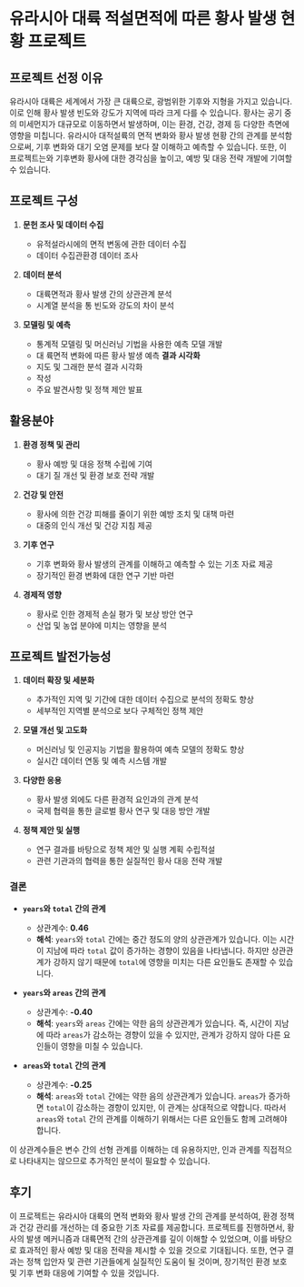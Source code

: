 # 유라시아 대륙 적설면적에 따른 황사 발생 현황 프로젝트

## 프로젝트 선정 이유
유라시아 대륙은 세계에서 가장 큰 대륙으로, 광범위한 기후와 지형을 가지고 있습니다. 이로 인해 황사 발생 빈도와 강도가 지역에 따라 크게 다를 수 있습니다. 황사는 공기 중의 미세먼지가 대규모로 이동하면서 발생하며, 이는 환경, 건강, 경제 등 다양한 측면에 영향을 미칩니다. 유라시아 대적설륙의 면적 변화와 황사 발생 현황 간의 관계를 분석함으로써, 기후 변화와 대기 오염 문제를 보다 잘 이해하고 예측할 수 있습니다. 또한, 이 프로젝트는와 기후변화 황사에 대한 경각심을 높이고, 예방 및 대응 전략 개발에 기여할 수 있습니다.

## 프로젝트 구성

1. **문헌 조사 및 데이터 수집**
   - 유적설라시에의 면적 변동에 관한 데이터 수집
   - 데이터 수집관환경 데이터 조사

2. **데이터 분석**
   - 대륙면적과 황사 발생 간의 상관관계 분석
   - 시계열 분석을   통 빈도와 강도의 차이 분석

3. **모델링 및 예측**
   - 통계적 모델링 및 머신러닝 기법을 사용한 예측 모델 개발
   - 대  륙면적 변화에 따른 황사 발생 예측
**결과 시각화**
   - 지도 및 그래한 분석 결과 시각화
   - 작성
   - 주요 발견사항 및 정책 제안 발표

## 활용분야

1. **환경 정책 및 관리**
   - 황사 예방 및 대응 정책 수립에 기여
   - 대기 질 개선 및 환경 보호 전략 개발

2. **건강 및 안전**
   - 황사에 의한 건강 피해를 줄이기 위한 예방 조치 및 대책 마련
   - 대중의 인식 개선 및 건강 지침 제공

3. **기후 연구**
   - 기후 변화와 황사 발생의 관계를 이해하고 예측할 수 있는 기초 자료 제공
   - 장기적인 환경 변화에 대한 연구 기반 마련

4. **경제적 영향**
   - 황사로 인한 경제적 손실 평가 및 보상 방안 연구
   - 산업 및 농업 분야에 미치는 영향을 분석

## 프로젝트 발전가능성

1. **데이터 확장 및 세분화**
   - 추가적인 지역 및 기간에 대한 데이터 수집으로 분석의 정확도 향상
   - 세부적인 지역별 분석으로 보다 구체적인 정책 제안

2. **모델 개선 및 고도화**
   - 머신러닝 및 인공지능 기법을 활용하여 예측 모델의 정확도 향상
   - 실시간 데이터 연동 및 예측 시스템 개발

3. **다양한 응용**
   - 황사 발생 외에도 다른 환경적 요인과의 관계 분석
   - 국제 협력을 통한 글로벌 황사 연구 및 대응 방안 개발

4. **정책 제안 및 실행**
   - 연구 결과를 바탕으로 정책 제안 및 실행 계획 수립적설
   - 관련 기관과의 협력을 통한 실질적인 황사 대응 전략 개발
  

### 결론

- **`years`와 `total` 간의 관계**
  - 상관계수: **0.46**
  - **해석**: `years`와 `total` 간에는 중간 정도의 양의 상관관계가 있습니다. 이는 시간이 지남에 따라 `total` 값이 증가하는 경향이 있음을 나타냅니다. 하지만 상관관계가 강하지 않기 때문에 `total`에 영향을 미치는 다른 요인들도 존재할 수 있습니다.

- **`years`와 `areas` 간의 관계**
  - 상관계수: **-0.40**
  - **해석**: `years`와 `areas` 간에는 약한 음의 상관관계가 있습니다. 즉, 시간이 지남에 따라 `areas`가 감소하는 경향이 있을 수 있지만, 관계가 강하지 않아 다른 요인들이 영향을 미칠 수 있습니다.

- **`areas`와 `total` 간의 관계**
  - 상관계수: **-0.25**
  - **해석**: `areas`와 `total` 간에는 약한 음의 상관관계가 있습니다. `areas`가 증가하면 `total`이 감소하는 경향이 있지만, 이 관계는 상대적으로 약합니다. 따라서 `areas`와 `total` 간의 관계를 이해하기 위해서는 다른 요인들도 함께 고려해야 합니다.

이 상관계수들은 변수 간의 선형 관계를 이해하는 데 유용하지만, 인과 관계를 직접적으로 나타내지는 않으므로 추가적인 분석이 필요할 수 있습니다.


## 후기
이 프로젝트는 유라시아 대륙의 면적 변화와 황사 발생 간의 관계를 분석하여, 환경 정책과 건강 관리를 개선하는 데 중요한 기초 자료를 제공합니다. 프로젝트를 진행하면서, 황사의 발생 메커니즘과 대륙면적 간의 상관관계를 깊이 이해할 수 있었으며, 이를 바탕으로 효과적인 황사 예방 및 대응 전략을 제시할 수 있을 것으로 기대됩니다. 또한, 연구 결과는 정책 입안자 및 관련 기관들에게 실질적인 도움이 될 것이며, 장기적인 환경 보호 및 기후 변화 대응에 기여할 수 있을 것입니다.

